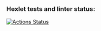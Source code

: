 ### Hexlet tests and linter status:
[![Actions Status](https://github.com/DoNaT1kl/frontend-project-44/workflows/hexlet-check/badge.svg)](https://github.com/DoNaT1kl/frontend-project-44/actions)